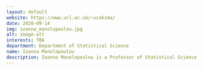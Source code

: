 ```yaml
---
layout: default
website: https://www.ucl.ac.uk/~ucakima/
date: 2020-09-14
img: ioanna_manolopoulou.jpg
alt: image-alt
interests: TBA
department: Department of Statistical Science
name: Ioanna Manolopoulou
description: Ioanna Manolopoulou is a Professor of Statistical Science at the Department of Statistical Science at University College of London, as well as Associate Director of the HDRUK-Turing PhD programme. Her research focuses on Bayesian mixture modelling and non-parametric modelling, ML in causal inference, and statistical methods for biased and heterogeneous data. Her work has applications in health data science, ecology, customer science. 
---
```

